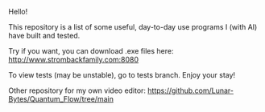 Hello! 

This repository is a list of some useful, day-to-day use programs I (with AI) have built and tested. 

Try if you want, you can download .exe files here:
http://www.strombackfamily.com:8080

To view tests (may be unstable), go to tests branch. Enjoy your stay!

Other repository for my own video editor:
https://github.com/Lunar-Bytes/Quantum_Flow/tree/main
